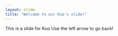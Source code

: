 ```yaml
---
layout: slide
title: "Welcome to our Kuo's slide!"
---
```

This is a slide for Kuo
Use the left arrow to go back!
